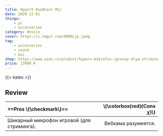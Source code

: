 ```yaml
---
title: HyperX QuadCast Mic
date: 2020-12-01
things: 
    - pc 
    - accessories
category: device
cover: https://i.imgur.com/ARMOLjp.jpeg
tag:
    - accessories
    - sound
    - mic
shop: https://www.ozon.ru/product/hyperx-mikrofon-igrovoy-dlya-striminga-quadcast-chernyy-krasnyy-1129091478/
price: 13990 ₽
---
```



{{< katex >}}

## Review

| ==Pros \\(\checkmark\\)==                  | \\(\colorbox{red}{Cons $\chi$}\\) |
| :----------------------------------------- | --------------------------------: |
| Шикарный микрофон игровой (для стриминга). |               Вебкама разумеется. |
